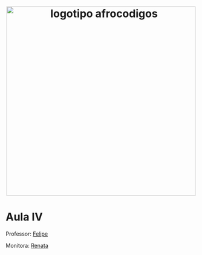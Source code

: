 <h1 align="center">
  <img src="assets/image/logotipo-afrocodigos.png" alt="logotipo afrocodigos" width="500">
</h1>

# Aula IV

Professor: [Felipe](https://github.com/lipemorais)

Monitora: [Renata](https://github.com/repereira) 